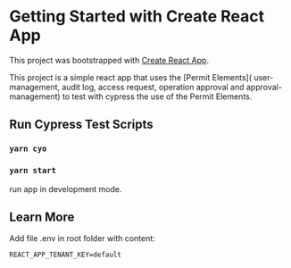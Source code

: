 # Getting Started with Create React App

This project was bootstrapped with [Create React App](https://github.com/facebook/create-react-app).

This project is a simple react app that uses the [Permit Elements]( user-management, audit log, access request,
operation approval and approval-management) to test with cypress the use of the Permit Elements.

## Run Cypress Test Scripts

### `yarn cyo`

### `yarn start`

run app in development mode.

## Learn More

Add file .env in root folder with content:

```
REACT_APP_TENANT_KEY=default
```
